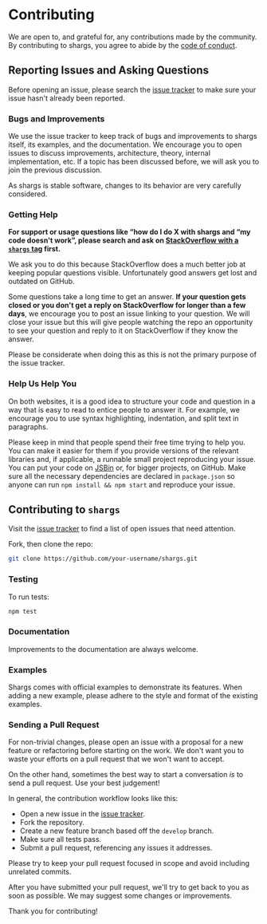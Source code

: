 # Contributing

We are open to, and grateful for, any contributions made by the community. By contributing to shargs, you agree to abide by the [code of conduct][code].

## Reporting Issues and Asking Questions

Before opening an issue, please search the [issue tracker][issues] to make sure your issue hasn't already been reported.

### Bugs and Improvements

We use the issue tracker to keep track of bugs and improvements to shargs itself, its examples, and the documentation. We encourage you to open issues to discuss improvements, architecture, theory, internal implementation, etc. If a topic has been discussed before, we will ask you to join the previous discussion.

As shargs is stable software, changes to its behavior are very carefully considered.

### Getting Help

**For support or usage questions like “how do I do X with shargs and “my code doesn't work”, please search and ask on [StackOverflow with a `shargs` tag][so-shargs] first.**

We ask you to do this because StackOverflow does a much better job at keeping popular questions visible. Unfortunately good answers get lost and outdated on GitHub.

Some questions take a long time to get an answer. **If your question gets closed or you don't get a reply on StackOverflow for longer than a few days**, we encourage you to post an issue linking to your question. We will close your issue but this will give people watching the repo an opportunity to see your question and reply to it on StackOverflow if they know the answer.

Please be considerate when doing this as this is not the primary purpose of the issue tracker.

### Help Us Help You

On both websites, it is a good idea to structure your code and question in a way that is easy to read to entice people to answer it. For example, we encourage you to use syntax highlighting, indentation, and split text in paragraphs.

Please keep in mind that people spend their free time trying to help you. You can make it easier for them if you provide versions of the relevant libraries and, if applicable, a runnable small project reproducing your issue. You can put your code on [JSBin](http://jsbin.com) or, for bigger projects, on GitHub. Make sure all the necessary dependencies are declared in `package.json` so anyone can run `npm install && npm start` and reproduce your issue.

## Contributing to `shargs`

Visit the [issue tracker][issues] to find a list of open issues that need attention.

Fork, then clone the repo:

```sh
git clone https://github.com/your-username/shargs.git
```

### Testing

To run tests:

```sh
npm test
```

### Documentation

Improvements to the documentation are always welcome.

### Examples

Shargs comes with official examples to demonstrate its features. When adding a new example, please adhere to the style and format of the existing examples.

### Sending a Pull Request

For non-trivial changes, please open an issue with a proposal for a new feature or refactoring before starting on the work. We don't want you to waste your efforts on a pull request that we won't want to accept.

On the other hand, sometimes the best way to start a conversation _is_ to send a pull request. Use your best judgement!

In general, the contribution workflow looks like this:

- Open a new issue in the [issue tracker][issues].
- Fork the repository.
- Create a new feature branch based off the `develop` branch.
- Make sure all tests pass.
- Submit a pull request, referencing any issues it addresses.

Please try to keep your pull request focused in scope and avoid including unrelated commits.

After you have submitted your pull request, we'll try to get back to you as soon as possible. We may suggest some changes or improvements.

Thank you for contributing!

[code]: https://github.com/Yord/shargs-parser/blob/master/CODE_OF_CONDUCT.md
[issues]: https://github.com/Yord/shargs/issues
[so-shargs]: http://stackoverflow.com/questions/tagged/shargs?sort=votes&pageSize=50